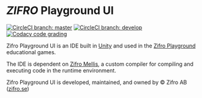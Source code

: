 # _ZIFRO_ Playground UI

[![CircleCI branch: master](https://img.shields.io/circleci/token/379c54331c6f0cf87edd79aadad56a53b8775f96/project/github/zardan/ui/master.svg?label=%2Fmaster&logo=circleci)](https://circleci.com/gh/zardan/ui)
[![CircleCI branch: develop](https://img.shields.io/circleci/token/379c54331c6f0cf87edd79aadad56a53b8775f96/project/github/zardan/ui/develop.svg?label=%2Fdevelop&logo=circleci)](https://circleci.com/gh/zardan/ui)
[![Codacy code grading](https://img.shields.io/codacy/grade/9b00237765aa42ab93c85f9b4cc06601/master.svg?label=code%20quality&logo=codacy)](https://www.codacy.com?utm_source=github.com&amp;utm_medium=referral&amp;utm_content=zardan/ui&amp;utm_campaign=Badge_Grade)

Zifro Playground UI is an IDE built in [Unity](https://unity3d.com) and used in the [Zifro Playground](https://www.zifro.se/#playground) educational games.

The IDE is dependent on [Zifro Mellis](https://github.com/zardan/compiler), a custom compiler for compiling and executing code in the runtime environment.

Zifro Playground UI is developed, maintained, and owned by © Zifro AB ([zifro.se](https://zifro.se/))
